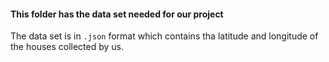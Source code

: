 #### This folder has the data set needed for our project 

The data set is in `.json` format which contains tha latitude and longitude of the houses collected by us. 
